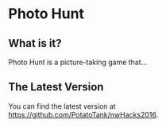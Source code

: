 # Photo Hunt
## What is it?
Photo Hunt is a picture-taking game that...
## The Latest Version
You can find the latest version at https://github.com/PotatoTank/nwHacks2016.
